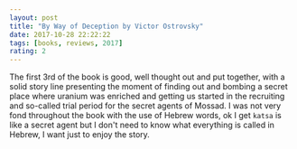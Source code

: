 ```yaml
---
layout: post
title: "By Way of Deception by Victor Ostrovsky"
date: 2017-10-28 22:22:22
tags: [books, reviews, 2017]
rating: 2
---
```


The first 3rd of the book is good, well thought out and put together, with a solid story line presenting the moment of finding out and bombing a secret place where uranium was enriched and getting us started in the recruiting and so-called trial period for the secret agents of Mossad.
I was not very fond throughout the book with the use of Hebrew words, ok I get `katsa` is like a secret agent but I don't need to know what everything is called in Hebrew, I want just to enjoy the story.
